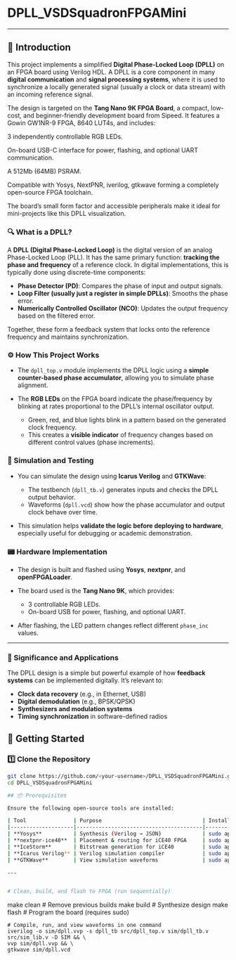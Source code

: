 # DPLL_VSDSquadronFPGAMini

---

## 🧠 Introduction

This project implements a simplified **Digital Phase-Locked Loop (DPLL)** on an FPGA board using Verilog HDL. A DPLL is a core component in many **digital communication** and **signal processing systems**, where it is used to synchronize a locally generated signal (usually a clock or data stream) with an incoming reference signal.

The design is targeted on the **Tang Nano 9K FPGA Board**, a compact, low-cost, and beginner-friendly development board from Sipeed. It features a Gowin GW1NR-9 FPGA, 8640 LUT4s, and includes:

3 independently controllable RGB LEDs.

On-board USB-C interface for power, flashing, and optional UART communication.

A 512Mb (64MB) PSRAM.

Compatible with Yosys, NextPNR, iverilog, gtkwave forming a completely open-source FPGA toolchain.

The board’s small form factor and accessible peripherals make it ideal for mini-projects like this DPLL visualization.

### 🔍 What is a DPLL?

A **DPLL (Digital Phase-Locked Loop)** is the digital version of an analog Phase-Locked Loop (PLL). It has the same primary function: **tracking the phase and frequency** of a reference clock. In digital implementations, this is typically done using discrete-time components:

* **Phase Detector (PD)**: Compares the phase of input and output signals.
* **Loop Filter (usually just a register in simple DPLLs)**: Smooths the phase error.
* **Numerically Controlled Oscillator (NCO)**: Updates the output frequency based on the filtered error.

Together, these form a feedback system that locks onto the reference frequency and maintains synchronization.

### ⚙️ How This Project Works

* The `dpll_top.v` module implements the DPLL logic using a **simple counter-based phase accumulator**, allowing you to simulate phase alignment.
* The **RGB LEDs** on the FPGA board indicate the phase/frequency by blinking at rates proportional to the DPLL’s internal oscillator output.

  * Green, red, and blue lights blink in a pattern based on the generated clock frequency.
  * This creates a **visible indicator** of frequency changes based on different control values (phase increments).

### 🧪 Simulation and Testing

* You can simulate the design using **Icarus Verilog** and **GTKWave**:

  * The testbench (`dpll_tb.v`) generates inputs and checks the DPLL output behavior.
  * Waveforms (`dpll.vcd`) show how the phase accumulator and output clock behave over time.
* This simulation helps **validate the logic before deploying to hardware**, especially useful for debugging or academic demonstration.

### 📟 Hardware Implementation

* The design is built and flashed using **Yosys**, **nextpnr**, and **openFPGALoader**.
* The board used is the **Tang Nano 9K**, which provides:

  * 3 controllable RGB LEDs.
  * On-board USB for power, flashing, and optional UART.
* After flashing, the LED pattern changes reflect different `phase_inc` values.

---

### 🚀 Significance and Applications

The DPLL design is a simple but powerful example of how **feedback systems** can be implemented digitally. It’s relevant to:

* **Clock data recovery** (e.g., in Ethernet, USB)
* **Digital demodulation** (e.g., BPSK/QPSK)
* **Synthesizers and modulation systems**
* **Timing synchronization** in software-defined radios


## 🚀 Getting Started

### 1️⃣ Clone the Repository

```bash
git clone https://github.com/<your-username>/DPLL_VSDSquadronFPGAMini.git
cd DPLL_VSDSquadronFPGAMini

## 📦 Prerequisites

Ensure the following open-source tools are installed:

| Tool               | Purpose                                | Install Command (Ubuntu/Debian)           |
|--------------------|----------------------------------------|--------------------------------------------|
| **Yosys**          | Synthesis (Verilog → JSON)             | sudo apt install yosys`                 |
| **nextpnr-ice40**  | Placement & routing for iCE40 FPGA     | sudo apt install nextpnr-ice40`          |
| **IceStorm**       | Bitstream generation for iCE40         | sudo apt install icestorm`               |
| **Icarus Verilog** | Verilog simulation compiler            | sudo apt install iverilog`               |
| **GTKWave**        | View simulation waveforms              | sudo apt install gtkwave`                |

---


# Clean, build, and flash to FPGA (run sequentially)
```
make clean    # Remove previous builds
make build    # Synthesize design
make flash    # Program the board (requires sudo)

```
# Compile, run, and view waveforms in one command
iverilog -o sim/dpll.vvp -s dpll_tb src/dpll_top.v sim/dpll_tb.v src/sim_lib.v -D SIM && \
vvp sim/dpll.vvp && \
gtkwave sim/dpll.vcd


